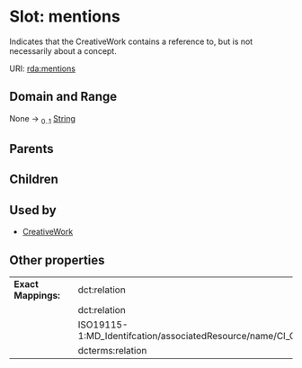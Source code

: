 
# Slot: mentions


Indicates that the CreativeWork contains a reference to, but is not necessarily about a concept.

URI: [rda:mentions](https://example.org/rda/mentions)


## Domain and Range

None &#8594;  <sub>0..1</sub> [String](types/String.md)

## Parents


## Children


## Used by

 * [CreativeWork](CreativeWork.md)

## Other properties

|  |  |  |
| --- | --- | --- |
| **Exact Mappings:** | | dct:relation |
|  | | dct:relation |
|  | | ISO19115-1:MD_Identifcation/associatedResource/name/CI_Citation |
|  | | dcterms:relation |

